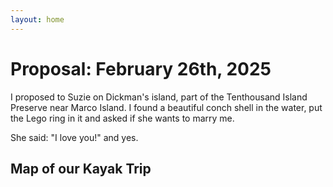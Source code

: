 ```yaml
---
layout: home
---
```


# Proposal: February 26th, 2025

I proposed to Suzie on Dickman's island, part of the Tenthousand Island Preserve near Marco Island.
I found a beautiful conch shell in the water, put the Lego ring in it and asked if she wants to marry me.

She said: "I love you!" and yes.

## Map of our Kayak Trip

<div id="map" style="width: 100%; height: 800px;"></div>

<link rel="stylesheet" href="https://unpkg.com/leaflet@1.7.1/dist/leaflet.css"
   integrity="sha512-xodZBNTC5n17Xt2atTPuE1HxjVMSvLVW9ocqUKLsCC5CXdbqCmblAshOMAS6/keqq/sMZMZ19scR4PsZChSR7A=="
   crossorigin=""/>

<script src="https://unpkg.com/leaflet@1.7.1/dist/leaflet.js"
   integrity="sha512-XQoYMqMTK8LvdxXYG3nZ448hOEQiglfqkJs1NOQV44cWnUrBc8PkAOcXy20w0vlaXaVUearIOBhiXZ5V3ynxwA=="
   crossorigin=""></script>

<script>
document.addEventListener('DOMContentLoaded', function() {
    var map = L.map('map').setView([25.90519, -81.71693], 15);

    L.tileLayer('https://{s}.tile.openstreetmap.org/{z}/{x}/{y}.png', {
        attribution: '© OpenStreetMap contributors'
    }).addTo(map);

    L.marker([25.91258, -81.71757]).addTo(map)
        .bindPopup('Kayak Launch')

    L.marker([25.90600, -81.71622]).addTo(map)
        .bindPopup('Shelling Stop')

    L.marker([25.896675, -81.713951]).addTo(map)
        .bindPopup('Beaching the Kayak')

    L.marker([25.904335, -81.717231]).addTo(map)
        .bindPopup('Dolphins!')

    L.marker([25.89525, -81.71133]).addTo(map)
        .bindPopup('Proposal!')
        .openPopup();

    // Ensure the map renders correctly after changing its size
    map.invalidateSize();
});
</script>
